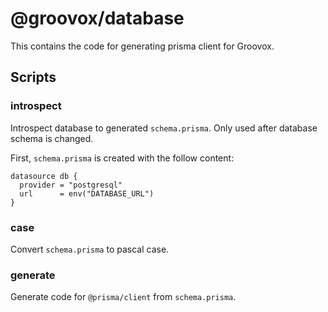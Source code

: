 # @groovox/database

This contains the code for generating prisma client for Groovox.

## Scripts

### introspect

Introspect database to generated `schema.prisma`.
Only used after database schema is changed.

First, `schema.prisma` is created with the follow content:

```prisma
datasource db {
  provider = "postgresql"
  url      = env("DATABASE_URL")
}
```

### case

Convert `schema.prisma` to pascal case.

### generate

Generate code for `@prisma/client` from `schema.prisma`.
